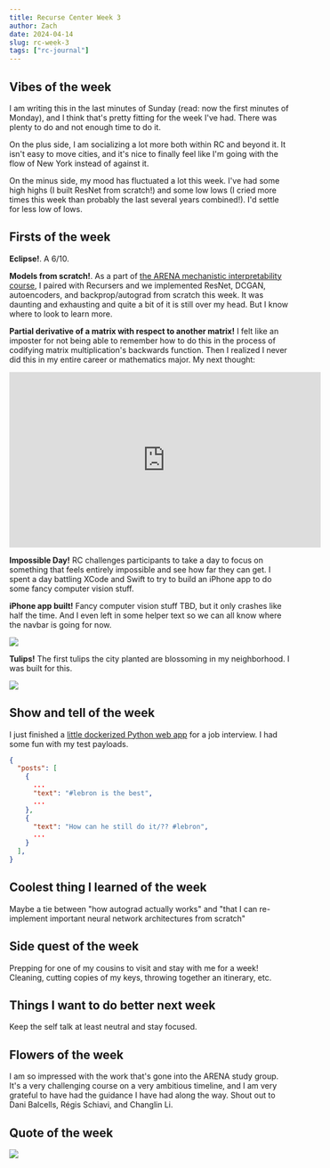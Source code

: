 ```yaml
---
title: Recurse Center Week 3
author: Zach
date: 2024-04-14
slug: rc-week-3
tags: ["rc-journal"]
---
```



## Vibes of the week

I am writing this in the last minutes of Sunday (read: now the first minutes of Monday), and I think that's pretty fitting for the week I've had. There was plenty to do and not enough time to do it.

On the plus side, I am socializing a lot more both within RC and beyond it. It isn't easy to move cities, and it's nice to finally feel like I'm going with the flow of New York instead of against it.

On the minus side, my mood has fluctuated a lot this week. I've had some high highs (I built ResNet from scratch!) and some low lows (I cried more times this week than probably the last several years combined!). I'd settle for less low of lows.

## Firsts of the week

**Eclipse!**. A 6/10.

**Models from scratch!**. As a part of [the ARENA mechanistic interpretability course](https://github.com/callummcdougall/ARENA_3.0), I paired with Recursers and we implemented ResNet, DCGAN, autoencoders, and backprop/autograd from scratch this week. It was daunting and exhausting and quite a bit of it is still over my head. But I know where to look to learn more.

**Partial derivative of a matrix with respect to another matrix!** I felt like an imposter for not being able to remember how to do this in the process of codifying matrix multiplication's backwards function. Then I realized I never did this in my entire career or mathematics major. My next thought:

<iframe width="560" height="315" src="https://www.youtube-nocookie.com/embed/Gu8YiTeU9XU?si=yYtGPr8Mt8E_4-CV" title="YouTube video player" frameborder="0" allow="accelerometer; autoplay; clipboard-write; encrypted-media; gyroscope; picture-in-picture; web-share" referrerpolicy="strict-origin-when-cross-origin" allowfullscreen></iframe>

**Impossible Day!** RC challenges participants to take a day to focus on something that feels entirely impossible and see how far they can get. I spent a day battling XCode and Swift to try to build an iPhone app to do some fancy computer vision stuff.

**iPhone app built!** Fancy computer vision stuff TBD, but it only crashes like half the time. And I even left in some helper text so we can all know where the navbar is going for now.

![](/post/rc-week3/app.jpg)

**Tulips!** The first tulips the city planted are blossoming in my neighborhood. I was built for this.

![](/post/rc-week3/tulips.jpg)

## Show and tell of the week

I just finished a [little dockerized Python web app](https://github.com/zachlipp/sockpuppet-detector/) for a job interview. I had some fun with my test payloads.

```json
{
  "posts": [
    {
      ...
      "text": "#lebron is the best",
      ...
    },
    {
      "text": "How can he still do it/?? #lebron",
      ...
    }
  ],
}
```

## Coolest thing I learned of the week

Maybe a tie between "how autograd actually works" and "that I can re-implement important neural network architectures from scratch"

## Side quest of the week

Prepping for one of my cousins to visit and stay with me for a week! Cleaning, cutting copies of my keys, throwing together an itinerary, etc.

## Things I want to do better next week

Keep the self talk at least neutral and stay focused.

## Flowers of the week

I am so impressed with the work that's gone into the ARENA study group. It's a very challenging course on a very ambitious timeline, and I am very grateful to have had the guidance I have had along the way. Shout out to Dani Balcells, Régis Schiavi, and Changlin Li.

## Quote of the week

![](/post/rc-week3/graffiti.jpg)
